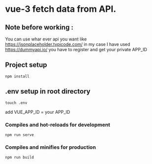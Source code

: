 # vue-3 fetch data from API.

## Note before working :
You can use whar ever api you want like https://jsonplaceholder.typicode.com/
in my case I have used https://dummyapi.io/ 
you have to register and get your private APP_ID

## Project setup
```
npm install
```

## .env setup in root directory
```
touch .env
```
add    VUE_APP_ID = your APP_ID

### Compiles and hot-reloads for development
```
npm run serve
```

### Compiles and minifies for production
```
npm run build
```

